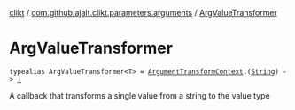 [clikt](../index.md) / [com.github.ajalt.clikt.parameters.arguments](index.md) / [ArgValueTransformer](./-arg-value-transformer.md)

# ArgValueTransformer

`typealias ArgValueTransformer<T> = `[`ArgumentTransformContext`](-argument-transform-context/index.md)`.(`[`String`](https://kotlinlang.org/api/latest/jvm/stdlib/kotlin/-string/index.html)`) -> `[`T`](-arg-value-transformer.md#T)

A callback that transforms a single value from a string to the value type

